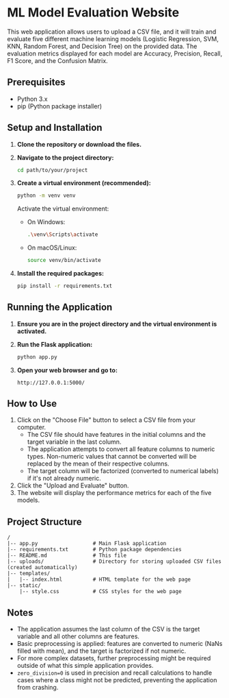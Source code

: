 # ML Model Evaluation Website

This web application allows users to upload a CSV file, and it will train and evaluate five different machine learning models (Logistic Regression, SVM, KNN, Random Forest, and Decision Tree) on the provided data. The evaluation metrics displayed for each model are Accuracy, Precision, Recall, F1 Score, and the Confusion Matrix.

## Prerequisites

- Python 3.x
- pip (Python package installer)

## Setup and Installation

1.  **Clone the repository or download the files.**

2.  **Navigate to the project directory:**
    ```bash
    cd path/to/your/project
    ```

3.  **Create a virtual environment (recommended):**
    ```bash
    python -m venv venv
    ```
    Activate the virtual environment:
    - On Windows:
        ```bash
        .\venv\Scripts\activate
        ```
    - On macOS/Linux:
        ```bash
        source venv/bin/activate
        ```

4.  **Install the required packages:**
    ```bash
    pip install -r requirements.txt
    ```

## Running the Application

1.  **Ensure you are in the project directory and the virtual environment is activated.**

2.  **Run the Flask application:**
    ```bash
    python app.py
    ```

3.  **Open your web browser and go to:**
    ```
    http://127.0.0.1:5000/
    ```

## How to Use

1.  Click on the "Choose File" button to select a CSV file from your computer.
    - The CSV file should have features in the initial columns and the target variable in the last column.
    - The application attempts to convert all feature columns to numeric types. Non-numeric values that cannot be converted will be replaced by the mean of their respective columns.
    - The target column will be factorized (converted to numerical labels) if it's not already numeric.
2.  Click the "Upload and Evaluate" button.
3.  The website will display the performance metrics for each of the five models.

## Project Structure

```
/
|-- app.py                  # Main Flask application
|-- requirements.txt        # Python package dependencies
|-- README.md               # This file
|-- uploads/                # Directory for storing uploaded CSV files (created automatically)
|-- templates/
|   |-- index.html          # HTML template for the web page
|-- static/
    |-- style.css           # CSS styles for the web page
```

## Notes

- The application assumes the last column of the CSV is the target variable and all other columns are features.
- Basic preprocessing is applied: features are converted to numeric (NaNs filled with mean), and the target is factorized if not numeric.
- For more complex datasets, further preprocessing might be required outside of what this simple application provides.
- `zero_division=0` is used in precision and recall calculations to handle cases where a class might not be predicted, preventing the application from crashing. 